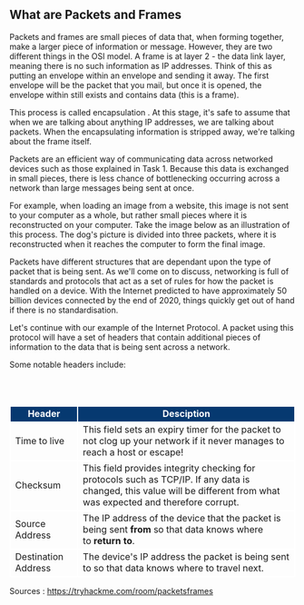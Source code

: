 ## What are Packets and Frames
Packets and frames are small pieces of data that, when forming together, make a larger piece of information or message. However, they are two different things in the OSI model. A frame is at layer 2 - the data link layer, meaning there is no such information as IP addresses. Think of this as putting an envelope within an envelope and sending it away. The first envelope will be the packet that you mail, but once it is opened, the envelope within still exists and contains data (this is a frame).

This process is called encapsulation . At this stage, it's safe to assume that when we are talking about anything IP addresses, we are talking about packets. When the encapsulating information is stripped away, we're talking about the frame itself.

Packets are an efficient way of communicating data across networked devices such as those explained in Task 1. Because this data is exchanged in small pieces, there is less chance of bottlenecking occurring across a network than large messages being sent at once.

For example, when loading an image from a website, this image is not sent to your computer as a whole, but rather small pieces where it is reconstructed on your computer. Take the image below as an illustration of this process. The dog's picture is divided into three packets, where it is reconstructed when it reaches the computer to form the final image.

Packets have different structures that are dependant upon the type of packet that is being sent. As we'll come on to discuss, networking is full of standards and protocols that act as a set of rules for how the packet is handled on a device. With the Internet predicted to have approximately 50 billion devices connected by the end of 2020, things quickly get out of hand if there is no standardisation.

Let's continue with our example of the Internet Protocol. A packet using this protocol will have a set of headers that contain additional pieces of information to the data that is being sent across a network.

Some notable headers include:
<table>
    <tbody>
		<tr style="text-align:center;background-color:#063970;color:#ffffff;">
            <td style="border:2px solid #FFF"><b>Header<br></b></td>
            <td style="border:2px solid #FFF"><b>Desciption<br></b></td>
        </tr>
        <tr>
            <td style="border:2px solid #FFF">Time to live<br></td>
            <td style="border:2px solid #FFF">This field sets an expiry timer for the packet to not clog up your network if it never manages to reach a host or escape!<br></td>
        </tr>
        <tr>
            <td style="border:2px solid #FFF">Checksum<br></td>
            <td style="border:2px solid #FFF">This field provides integrity checking for protocols such as TCP/IP. If any data is changed, this value will be different from what was expected and therefore corrupt.<br></td>
        </tr>
        <tr>
            <td style="border:2px solid #FFF">Source Address<br></td>
            <td style="border:2px solid #FFF">The IP address of the device that the packet is being sent <strong>from</strong> so that data knows where to <strong>return to</strong>.<br></td>
        </tr>
        <tr>
            <td style="border:2px solid #FFF">Destination Address<br></td>
            <td style="border:2px solid #FFF">The device's IP address the packet is being sent to so that data knows where to travel next.<br></td>
        </tr>
    </tbody>
</table>


Sources : https://tryhackme.com/room/packetsframes
